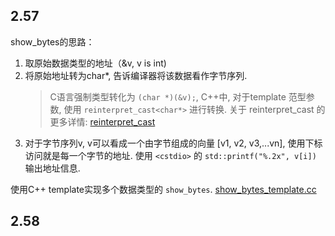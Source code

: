 ## 2.57

show_bytes的思路：
1. 取原始数据类型的地址（&v, v is int)
2. 将原始地址转为char*, 告诉编译器将该数据看作字节序列. 
   > C语言强制类型转化为 `(char *)(&v);`, C++中, 对于template 范型参数, 使用 `reinterpret_cast<char*>` 进行转换. 
   关于 reinterpret_cast 的更多详情: [reinterpret_cast](https://en.cppreference.com/w/cpp/language/reinterpret_cast) 
3. 对于字节序列v, v可以看成一个由字节组成的向量 [v1, v2, v3,...vn], 使用下标访问就是每一个字节的地址. 使用 `<cstdio>` 的 `std::printf("%.2x", v[i])` 输出地址信息. 

使用C++ template实现多个数据类型的 `show_bytes`. [show_bytes_template.cc](show_bytes_template.cc)

## 2.58
